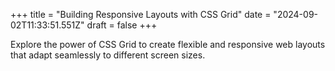+++
title = "Building Responsive Layouts with CSS Grid"
date = "2024-09-02T11:33:51.551Z"
draft = false
+++

  Explore the power of CSS Grid to create flexible and responsive web layouts that adapt seamlessly to different screen sizes.
        